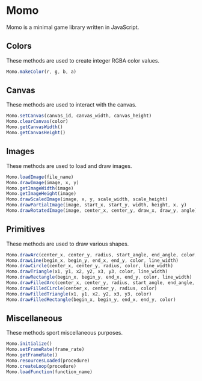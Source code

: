 # Momo

Momo is a minimal game library written in JavaScript.


## Colors

These methods are used to create integer RGBA color values.

```js
Momo.makeColor(r, g, b, a)
```

## Canvas

These methods are used to interact with the canvas.

```js
Momo.setCanvas(canvas_id, canvas_width, canvas_height)
Momo.clearCanvas(color)
Momo.getCanvasWidth()
Momo.getCanvasHeight()
```

## Images

These methods are used to load and draw images.

```js
Momo.loadImage(file_name)
Momo.drawImage(image, x, y)
Momo.getImageWidth(image)
Momo.getImageHeight(image)
Momo.drawScaledImage(image, x, y, scale_width, scale_height)
Momo.drawPartialImage(image, start_x, start_y, width, height, x, y)
Momo.drawRotatedImage(image, center_x, center_y, draw_x, draw_y, angle)
```

## Primitives

These methods are used to draw various shapes.

```js
Momo.drawArc(center_x, center_y, radius, start_angle, end_angle, color, line_width)
Momo.drawLine(begin_x, begin_y, end_x, end_y, color, line_width)
Momo.drawCircle(center_x, center_y, radius, color, line_width)
Momo.drawTriangle(x1, y1, x2, y2, x3, y3, color, line_width)
Momo.drawRectangle(begin_x, begin_y, end_x, end_y, color, line_width)
Momo.drawFilledArc(center_x, center_y, radius, start_angle, end_angle, color)
Momo.drawFilledCircle(center_x, center_y, radius, color)
Momo.drawFilledTriangle(x1, y1, x2, y2, x3, y3, color)
Momo.drawFilledRectangle(begin_x, begin_y, end_x, end_y, color)
```

## Miscellaneous

These methods sport miscellaneous purposes.

```js
Momo.initialize()
Momo.setFrameRate(frame_rate)
Momo.getFrameRate()
Momo.resourcesLoaded(procedure)
Momo.createLoop(procedure)
Momo.loadFunction(function_name)
```
